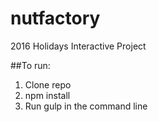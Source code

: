 # nutfactory
2016 Holidays Interactive Project

##To run:
1. Clone repo
2. npm install
3. Run gulp in the command line